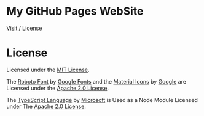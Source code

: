# My GitHub Pages WebSite

[Visit](http://caiodsa-lab.github.io)
 / 
[License](#license)

# License
Licensed under the [MIT License](https://github.com/caiodsa-lab/caiodsa-lab.github.io/blob/main/LICENSE).

The [Roboto Font](https://github.com/googlefonts/roboto) by [Google Fonts](https://github.com/googlefonts/) and the [Material Icons](https://github.com/google/material-design-icons) by [Google](https://github.com/google/) are Licensed under the [Apache 2.0 License](http://www.apache.org/licenses/LICENSE-2.0).

The [TypeScript Language](https://github.com/microsoft/TypeScript/) by [Microsoft](https://github.com/microsoft/) is Used as a Node Module Licensed under The [Apache 2.0 License](https://github.com/microsoft/TypeScript/blob/master/LICENSE.txt).
